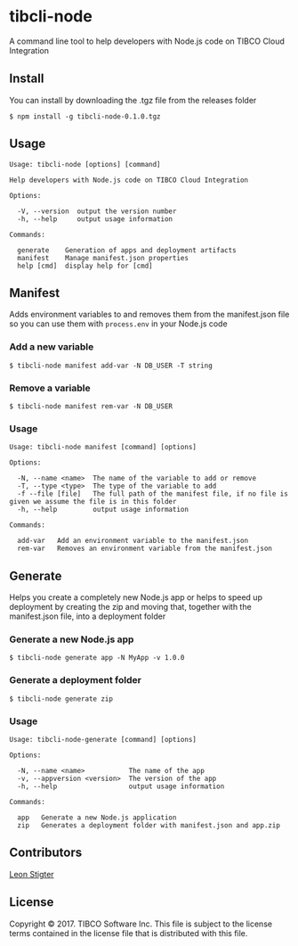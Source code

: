 # tibcli-node
A command line tool to help developers with Node.js code on TIBCO Cloud Integration

## Install
You can install by downloading the .tgz file from the releases folder
```
$ npm install -g tibcli-node-0.1.0.tgz
```

## Usage
```
Usage: tibcli-node [options] [command]

Help developers with Node.js code on TIBCO Cloud Integration

Options:

  -V, --version  output the version number
  -h, --help     output usage information

Commands:

  generate    Generation of apps and deployment artifacts
  manifest    Manage manifest.json properties
  help [cmd]  display help for [cmd]
```

## Manifest
Adds environment variables to and removes them from the manifest.json file so you can use them with `process.env` in your Node.js code

### Add a new variable
```
$ tibcli-node manifest add-var -N DB_USER -T string
```
### Remove a variable
```
$ tibcli-node manifest rem-var -N DB_USER
```

### Usage
```
Usage: tibcli-node manifest [command] [options]

Options:

  -N, --name <name>  The name of the variable to add or remove
  -T, --type <type>  The type of the variable to add
  -f --file [file]   The full path of the manifest file, if no file is given we assume the file is in this folder
  -h, --help         output usage information

Commands:

  add-var   Add an environment variable to the manifest.json
  rem-var   Removes an environment variable from the manifest.json
```
## Generate
Helps you create a completely new Node.js app or helps to speed up deployment by creating the zip and moving that, together with the manifest.json file, into a deployment folder
### Generate a new Node.js app
```
$ tibcli-node generate app -N MyApp -v 1.0.0
```
### Generate a deployment folder
```
$ tibcli-node generate zip
```
### Usage
```
Usage: tibcli-node-generate [command] [options]

Options:

  -N, --name <name>           The name of the app
  -v, --appversion <version>  The version of the app
  -h, --help                  output usage information

Commands:

  app   Generate a new Node.js application
  zip   Generates a deployment folder with manifest.json and app.zip
```
## Contributors
[Leon Stigter](https://github.com/retgits)

## License
Copyright © 2017. TIBCO Software Inc. This file is subject to the license terms contained in the license file that is distributed with this file.